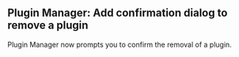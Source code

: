 ## Plugin Manager: Add confirmation dialog to remove a plugin

Plugin Manager now prompts you to confirm the removal of a plugin.
